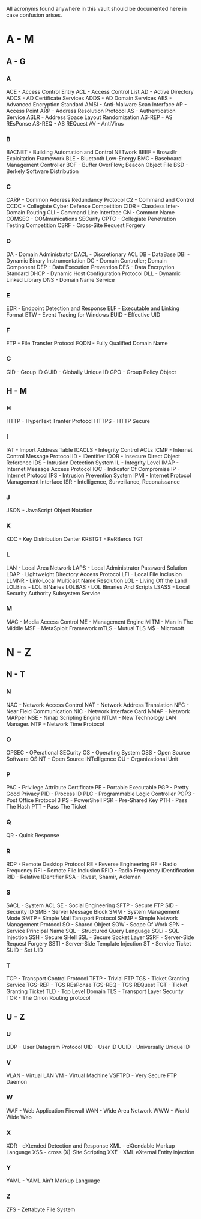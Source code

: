 All acronyms found anywhere in this vault should be documented here in case confusion arises. 

# A - M
## A - G
### A
ACE - Access Control Entry
ACL - Access Control List
AD - Active Directory
ADCS - AD Certificate Services
ADDS - AD Domain Services
AES - Advanced Encryption Standard
AMSI - Anti-Malware Scan Interface
AP - Access Point
ARP - Address Resolution Protocol
AS - Authentication Service
ASLR - Address Space Layout Randomization
AS-REP - AS REsPonse
AS-REQ - AS REQuest
AV - AntiVirus

### B
BACNET - Building Automation and Control NETwork
BEEF - BrowsEr Exploitation Framework
BLE - Bluetooth Low-Energy
BMC - Baseboard Management Controller
BOF - Buffer OverFlow; Beacon Object File
BSD - Berkely Software Distribution

### C
CARP - Common Address Redundancy Protocol
C2 - Command and Control
CCDC - Collegiate Cyber Defense Competition
CIDR - Classless Inter-Domain Routing
CLI - Command Line Interface
CN - Common Name
COMSEC - COMmunications SECurity
CPTC - Collegiate Penetration Testing Competition
CSRF - Cross-Site Request Forgery

### D
DA - Domain Administrator
DACL - Discretionary ACL
DB - DataBase
DBI - Dynamic Binary Instrumentation
DC - Domain Controller; Domain Component
DEP - Data Execution Prevention
DES - Data Encrpytion Standard
DHCP - Dynamic Host Configuration Protocol
DLL - Dynamic Linked Library
DNS - Domain Name Service

### E
EDR - Endpoint Detection and Response
ELF - Executable and Linking Format
ETW - Event Tracing for Windows
EUID - Effective UID

### F
FTP - File Transfer Protocol
FQDN - Fully Qualified Domain Name

### G
GID - Group ID
GUID - Globally Unique ID
GPO - Group Policy Object

## H - M
### H
HTTP - HyperText Tranfer Protocol
HTTPS - HTTP Secure

### I
IAT - Import Address Table
ICACLS - Integrity Control ACLs
ICMP - Internet Control Message Protocol
ID - IDentifier
IDOR - Insecure Direct Object Reference
IDS - Intrusion Detection System
IL - Integrity Level
IMAP - Internet Message Access Protocol
IOC - Indicator Of Compromise
IP - Internet Protocol
IPS - Intrusion Prevention System
IPMI - Internet Protocol Management Interface
ISR - Intelligence, Surveillance, Reconaissance

### J
JSON - JavaScript Object Notation

### K
KDC - Key Distribution Center
KRBTGT - KeRBeros TGT

### L
LAN - Local Area Network
LAPS - Local Administrator Password Solution
LDAP - Lightweight Directory Access Protocol
LFI - Local File Inclusion
LLMNR - Link-Local Multicast Name Resolution
LOL - Living Off the Land
LOLBins - LOL BINaries
LOLBAS - LOL Binaries And Scripts
LSASS - Local Security Authority Subsystem Service

### M
MAC - Media Access Control
ME - Management Engine
MITM - Man In The Middle
MSF - MetaSploit Framework
mTLS - Mutual TLS
M$ - Microsoft

# N - Z
## N - T
### N
NAC - Network Access Control
NAT - Network Address Translation
NFC - Near Field Communication
NIC - Network Interface Card
NMAP - Network MAPper
NSE - Nmap Scripting Engine
NTLM - New Technology LAN Manager. 
NTP - Network Time Protocol

### O
OPSEC - OPerational SECurity
OS - Operating System
OSS - Open Source Software
OSINT - Open Source INTelligence
OU - Organizational Unit

### P
PAC - Privilege Attribute Certificate
PE - Portable Executable
PGP - Pretty Good Privacy
PID - Process ID
PLC - Programmable Logic Controller
POP3 - Post Office Protocol 3
PS - PowerShell
PSK - Pre-Shared Key
PTH - Pass The Hash
PTT - Pass The Ticket

### Q
QR - Quick Response

### R
RDP - Remote Desktop Protocol
RE - Reverse Engineering
RF - Radio Frequency
RFI - Remote File Inclusion
RFID - Radio Frequency IDentification
RID - Relative IDentifier
RSA - Rivest, Shamir, Adleman

### S
SACL - System ACL
SE - Social Engineering
SFTP - Secure FTP
SID - Security ID
SMB - Server Message Block
SMM - System Management Mode
SMTP - Simple Mail Tansport Protocol
SNMP - Simple Network Management Protocol
SO - Shared Object
SOW - Scope Of Work
SPN - Service Principal Name
SQL - Structured Query Language
SQLi - SQL Injection
SSH - Secure SHell
SSL - Secure Socket Layer
SSRF - Server-Side Request Forgery
SSTI - Server-Side Template Injection
ST - Service Ticket
SUID - Set UID

### T
TCP - Transport Control Protocol
TFTP - Trivial FTP
TGS - Ticket Granting Service
TGS-REP - TGS REsPonse
TGS-REQ - TGS REQuest
TGT - Ticket Granting Ticket
TLD - Top Level Domain
TLS - Transport Layer Security
TOR - The Onion Routing protocol

## U - Z
### U
UDP - User Datagram Protocol
UID - User ID
UUID - Universally Unique ID

### V
VLAN - Virtual LAN
VM - Virtual Machine
VSFTPD - Very Secure FTP Daemon

### W
WAF - Web Application Firewall
WAN - Wide Area Network
WWW - World Wide Web

### X
XDR - eXtended Detection and Response
XML - eXtendable Markup Language
XSS - cross (X)-Site Scripting
XXE - XML eXternal Entity injection

### Y
YAML - YAML Ain't Markup Language

### Z
ZFS - Zettabyte File System
